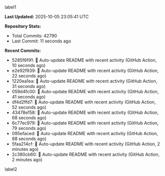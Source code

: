 
label1 
<!-- ACTIVITY_START -->
**Last Updated:** 2025-10-05 23:05:41 UTC

**Repository Stats:**
- Total Commits: 42790
- Last Commit: 11 seconds ago

**Recent Commits:**
- 5285f6f91: 🤖 Auto-update README with recent activity (GitHub Action, 10 seconds ago)
- e2e92f939: 🤖 Auto-update README with recent activity (GitHub Action, 22 seconds ago)
- 1220ea1ea: 🤖 Auto-update README with recent activity (GitHub Action, 31 seconds ago)
- 059d4fc00: 🤖 Auto-update README with recent activity (GitHub Action, 41 seconds ago)
- df4d2ffd7: 🤖 Auto-update README with recent activity (GitHub Action, 52 seconds ago)
- 43478e158: 🤖 Auto-update README with recent activity (GitHub Action, 68 seconds ago)
- 6c77ec979: 🤖 Auto-update README with recent activity (GitHub Action, 79 seconds ago)
- 095efaced: 🤖 Auto-update README with recent activity (GitHub Action, 88 seconds ago)
- 5faa214cf: 🤖 Auto-update README with recent activity (GitHub Action, 2 minutes ago)
- 2c380cb60: 🤖 Auto-update README with recent activity (GitHub Action, 2 minutes ago)
<!-- ACTIVITY_END -->

label2
